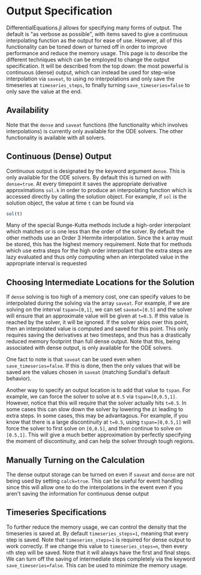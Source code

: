 # Output Specification

DifferentialEquations.jl allows for specifying many forms of output. The default
is "as verbose as possible", with items saved to give a continuous interpolating
function as the output for ease of use. However, all of this functionality can
be toned down or turned off in order to improve performance and reduce the memory
usage. This page is to describe the different techniques which can be employed
to change the output specification. It will be described from the top down: the
most powerful is continuous (dense) output, which can instead be used for step-wise
interpolation via `saveat`, to using no interpolations and only save the timeseries
at `timeseries_steps`, to finally turning `save_timeseries=false` to only save the
value at the end.

## Availability

Note that the `dense` and `saveat` functions (the functionality which involves interpolations)
is currently only available for the ODE solvers. The other functionality is available
with all solvers.

## Continuous (Dense) Output

Continuous output is designated by the keyword argument `dense`. This is only available
for the ODE solvers.  By default this is turned on with `dense=true`. At every timepoint
it saves the appropriate derivative approximations `sol.k` in order to produce an
interpolating function which is accessed directly by calling the solution object.
For example, if `sol` is the solution object, the value at time `t` can be found via

```julia
sol(t)
```

Many of the special Runge-Kutta methods include a high-order interpolant which
matches or is one less than the order of the solver. By default the other methods
use an Order 3 Hermite interpolation. Since the `k` array must be stored, this
has the highest memory requirement. Note that for methods which use extra steps
for the high order interpolant that the extra steps are lazy evaluated and thus
only computing when an interpolated value in the appropriate interval is requested

## Choosing Intermediate Locations for the Solution

If `dense` solving is too high of a memory cost, one can specify values to be
interpolated during the solving via the array `saveat`. For example, if we are
solving on the interval `tspan=[0,1]`, we can set `saveat=[0.5]` and the solver
will ensure that an approximate value will be given at `t=0.5`. If this value is
reached by the solver, it will be ignored. If the solver skips over this point,
then an interpolated value is computed and saved for this point. This only requires
saving the derivatives at two timesteps, and thus has a drastically reduced memory
footprint than full dense output. Note that this, being associated with dense output,
is only available for the ODE solvers.

One fact to note is that `saveat` can be used even when `save_timeseries=false`.
If this is done, then the only values that will be saved are the values chosen
in `saveat` (matching Sundial's default behavior).

Another way to specify an output location is to add that value to `tspan`. For example,
we can force the solver to solve at `0.5` via `tspan=[0,0.5,1]`. However, notice that
this will require that the solver actually hits `t=0.5`. In some cases this can slow
down the solver by lowering the `Δt` leading to extra steps. In some cases, this may
be advantagous. For example, if you know that there is a large discontinuity at
`t=0.5`, using `tspan=[0,0.5,1]` will force the solver to first solve on `[0,0.5]`,
and then continue to solve on `[0.5,1]`. This will give a much better approximation
by perfectly specifying the moment of discontinuity, and can help the solver through
tough regions.

## Manually Turning on the Calculation

The dense output storage can be turned on even if `saveat` and `dense` are not
being used by setting `calck=true`. This can be useful for event handling since
this will allow one to do the interpolations in the event even if you aren't saving
the information for continuous dense output

## Timeseries Specifications

To further reduce the memory usage, we can control the density that the timeseries
is saved at. By default `timeseries_steps=1`, meaning that every step is saved.
Note that `timeseries_steps=1` is required for dense output to work correctly.
If we change this value to `timeseries_steps=n`, then every `n`th step will be
saved. Note that it will always have the first and final steps. We can turn off
the saving of intermediate steps completely via the keyword `save_timeseries=false`.
This can be used to minimize the memory usage.
